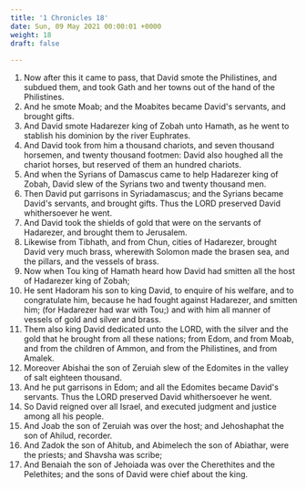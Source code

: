```yaml
---
title: '1 Chronicles 18'
date: Sun, 09 May 2021 00:00:01 +0000
weight: 18
draft: false
  
---
```


1. Now after this it came to pass, that David smote the Philistines, and subdued them, and took Gath and her towns out of the hand of the Philistines.
2. And he smote Moab; and the Moabites became David's servants, and brought gifts.
3. And David smote Hadarezer king of Zobah unto Hamath, as he went to stablish his dominion by the river Euphrates.
4. And David took from him a thousand chariots, and seven thousand horsemen, and twenty thousand footmen: David also houghed all the chariot horses, but reserved of them an hundred chariots.
5. And when the Syrians of Damascus came to help Hadarezer king of Zobah, David slew of the Syrians two and twenty thousand men.
6. Then David put garrisons in Syriadamascus; and the Syrians became David's servants, and brought gifts. Thus the LORD preserved David whithersoever he went.
7. And David took the shields of gold that were on the servants of Hadarezer, and brought them to Jerusalem.
8. Likewise from Tibhath, and from Chun, cities of Hadarezer, brought David very much brass, wherewith Solomon made the brasen sea, and the pillars, and the vessels of brass.
9. Now when Tou king of Hamath heard how David had smitten all the host of Hadarezer king of Zobah;
10. He sent Hadoram his son to king David, to enquire of his welfare, and to congratulate him, because he had fought against Hadarezer, and smitten him; (for Hadarezer had war with Tou;) and with him all manner of vessels of gold and silver and brass.
11. Them also king David dedicated unto the LORD, with the silver and the gold that he brought from all these nations; from Edom, and from Moab, and from the children of Ammon, and from the Philistines, and from Amalek.
12. Moreover Abishai the son of Zeruiah slew of the Edomites in the valley of salt eighteen thousand.
13. And he put garrisons in Edom; and all the Edomites became David's servants. Thus the LORD preserved David whithersoever he went.
14. So David reigned over all Israel, and executed judgment and justice among all his people.
15. And Joab the son of Zeruiah was over the host; and Jehoshaphat the son of Ahilud, recorder.
16. And Zadok the son of Ahitub, and Abimelech the son of Abiathar, were the priests; and Shavsha was scribe;
17. And Benaiah the son of Jehoiada was over the Cherethites and the Pelethites; and the sons of David were chief about the king.
